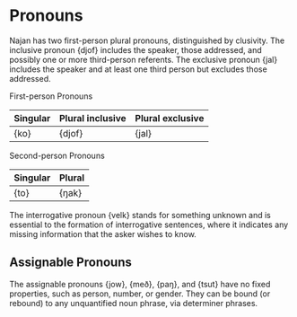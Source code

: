 # Pronouns

Najan has two first-person plural pronouns, distinguished by clusivity. The
inclusive pronoun {djof} includes the speaker, those addressed, and possibly
one or more third-person referents. The exclusive pronoun {jal} includes the
speaker and at least one third person but excludes those addressed.

<div class="caption">First-person Pronouns</div>

| Singular | Plural inclusive | Plural exclusive |
| :------- | :--------------- | :--------------- |
| {ko}     | {djof}           | {jal}            |

<div class="caption">Second-person Pronouns</div>

| Singular | Plural  |
| :------- | :------ |
| {to}     | {ŋak}   |

The interrogative pronoun {velk} stands for something unknown and is essential
to the formation of interrogative sentences, where it indicates any missing
information that the asker wishes to know.

## Assignable Pronouns

The assignable pronouns {jow}, {með}, {paŋ}, and {tsut} have no fixed
properties, such as person, number, or gender. They can be bound (or rebound) to
any unquantified noun phrase, via determiner phrases.
